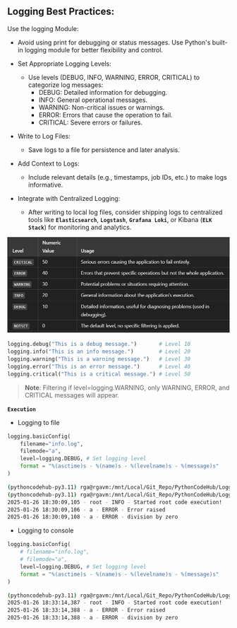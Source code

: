 ## Logging Best Practices:

Use the logging Module:

* Avoid using print for debugging or status messages. Use Python's built-in logging module for better flexibility and control.

* Set Appropriate Logging Levels:
    * Use levels (DEBUG, INFO, WARNING, ERROR, CRITICAL) to categorize log messages:
        * DEBUG: Detailed information for debugging.
        * INFO: General operational messages.
        * WARNING: Non-critical issues or warnings.
        * ERROR: Errors that cause the operation to fail.
        * CRITICAL: Severe errors or failures.

* Write to Log Files:
    * Save logs to a file for persistence and later analysis.

* Add Context to Logs:
    * Include relevant details (e.g., timestamps, job IDs, etc.) to make logs informative.

* Integrate with Centralized Logging:
    * After writing to local log files, consider shipping logs to centralized tools like **`Elasticsearch`**, **`Logstash`**, **`Grafana Loki`**, or Kibana (**`ELK Stack`**) for monitoring and analytics.

![alt text](.readmeimages/image.png)

```py
logging.debug("This is a debug message.")       # Level 10
logging.info("This is an info message.")        # Level 20
logging.warning("This is a warning message.")   # Level 30
logging.error("This is an error message.")      # Level 40
logging.critical("This is a critical message.") # Level 50
```

> **Note**: Filtering if level=logging.WARNING, only WARNING, ERROR, and CRITICAL messages will appear.

**`Execution`**

- Logging to file
```py
logging.basicConfig(
    filename="info.log",
    filemode="a",
    level=logging.DEBUG, # Set logging level
    format = "%(asctime)s - %(name)s - %(levelname)s - %(message)s"
)
```

```sh
(pythoncodehub-py3.11) rga@rgavm:/mnt/Local/Git_Repo/PythonCodeHub/Logging$ python main.py 
(pythoncodehub-py3.11) rga@rgavm:/mnt/Local/Git_Repo/PythonCodeHub/Logging$ cat info.log 
2025-01-26 18:30:09,105 - root - INFO - Started root code execution!
2025-01-26 18:30:09,106 - a - ERROR - Error raised
2025-01-26 18:30:09,108 - a - ERROR - division by zero
```

- Logging to console
```py
logging.basicConfig(
    # filename="info.log",
    # filemode="a",
    level=logging.DEBUG, # Set logging level
    format = "%(asctime)s - %(name)s - %(levelname)s - %(message)s"
)
```

```sh
(pythoncodehub-py3.11) rga@rgavm:/mnt/Local/Git_Repo/PythonCodeHub/Logging$ python main.py 
2025-01-26 18:33:14,387 - root - INFO - Started root code execution!
2025-01-26 18:33:14,388 - a - ERROR - Error raised
2025-01-26 18:33:14,388 - a - ERROR - division by zero

```
